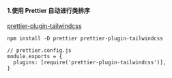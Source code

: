 #### 1.使用 Prettier 自动进行类排序

[prettier-plugin-tailwindcss](https://github.com/tailwindlabs/prettier-plugin-tailwindcss)

```
npm install -D prettier prettier-plugin-tailwindcss
```

```
// prettier.config.js
module.exports = {
  plugins: [require('prettier-plugin-tailwindcss')],
}
```
